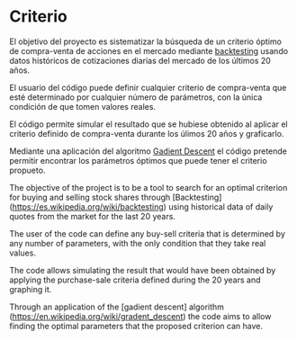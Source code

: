 # Criterio

El objetivo del proyecto es sistematizar la búsqueda de un criterio óptimo de compra-venta de acciones en el mercado mediante [backtesting](https://es.wikipedia.org/wiki/Backtesting) usando datos históricos de cotizaciones diarias del mercado de los últimos 20 años.  

El usuario del código puede definir cualquier criterio de compra-venta que esté determinado por cualquier número de parámetros, con la única condición de que tomen valores reales. 

El código permite simular el resultado que se hubiese obtenido al aplicar el criterio definido de compra-venta durante los úlimos 20 años y graficarlo.

Mediante una aplicación del algoritmo [Gadient Descent](https://en.wikipedia.org/wiki/Gradient_descent) el código pretende permitir encontrar los parámetros óptimos que puede tener el criterio propueto.


The objective of the project is to be a tool to search for an optimal criterion for buying and selling stock shares through [Backtesting] (https://es.wikipedia.org/wiki/backtesting) using historical data of daily quotes from the market for the last 20 years.

The user of the code can define any buy-sell criteria that is determined by any number of parameters, with the only condition that they take real values.

The code allows simulating the result that would have been obtained by applying the purchase-sale criteria defined during the 20 years and graphing it.

Through an application of the [gadient descent] algorithm (https://en.wikipedia.org/wiki/gradent_descent) the code aims to allow finding the optimal parameters that the proposed criterion can have.
